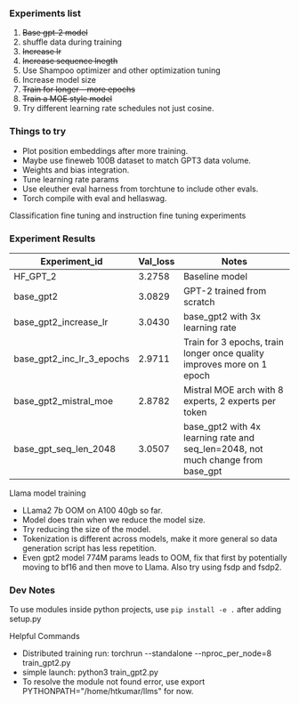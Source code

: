 ### Experiments list
1) ~~Base gpt-2 model~~
2) shuffle data during training
3) ~~Increase lr~~
4) ~~Increase sequence lnegth~~
5) Use Shampoo optimizer and other optimization tuning
6) Increase model size
7) ~~Train for longer - more epochs~~
8) ~~Train a MOE style model~~
9) Try different learning rate schedules not just cosine.

### Things to try

- Plot position embeddings after more training.
- Maybe use fineweb 100B dataset to match GPT3 data volume.
- Weights and bias integration.
- Tune learning rate params
- Use eleuther eval harness from torchtune to include other evals.
- Torch compile with eval and hellaswag.

Classification fine tuning and instruction fine tuning experiments

### Experiment Results

| Experiment_id | Val_loss | Notes |
| -------- | -------- | -------- |
| HF_GPT_2    | 3.2758   | Baseline model   |
| base_gpt2    | 3.0829   | GPT-2 trained from scratch   |
| base_gpt2_increase_lr | 3.0430 | base_gpt2 with 3x learning rate |
| base_gpt2_inc_lr_3_epochs    | 2.9711  | Train for 3 epochs, train longer once quality improves more on 1 epoch  |
|base_gpt2_mistral_moe| 2.8782 | Mistral MOE arch with 8 experts, 2 experts per token|
|base_gpt_seq_len_2048| 3.0507 | base_gpt2 with 4x learning rate and seq_len=2048, not much change from base_gpt


Llama model training

- LLama2 7b OOM on A100 40gb so far.
- Model does train when we reduce the model size.
- Try reducing the size of the model.
- Tokenization is different across models, make it more general so data generation script has less repetition.
- Even gpt2 model 774M params leads to OOM, fix that first by potentially moving to bf16 and then move to Llama. Also try using fsdp and fsdp2.


### Dev Notes

To use modules inside python projects, use `pip install -e .` after adding setup.py

Helpful Commands
- Distributed training run: torchrun --standalone --nproc_per_node=8 train_gpt2.py
- simple launch: python3 train_gpt2.py
- To resolve the module not found error, use export PYTHONPATH="/home/htkumar/llms" for now.
